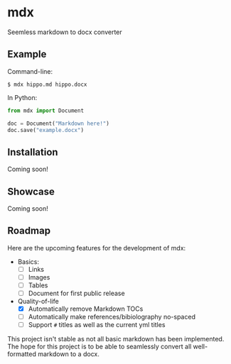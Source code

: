 # mdx

Seemless markdown to docx converter

## Example

Command-line:

```shell
$ mdx hippo.md hippo.docx
```

In Python:

```python
from mdx import Document

doc = Document("Markdown here!")
doc.save("example.docx")
```

## Installation

Coming soon!

## Showcase

Coming soon!

## Roadmap

Here are the upcoming features for the development of mdx:

- Basics:
  - [ ] Links
  - [ ] Images
  - [ ] Tables
  - [ ] Document for first public release
- Quality-of-life
  - [x] Automatically remove Markdown TOCs
  - [ ] Automatically make references/bibiolography no-spaced
  - [ ] Support `#` titles as well as the current yml titles

This project isn't stable as not all basic markdown has been implemented. The hope for this project is to be able to seamlessly convert all well-formatted markdown to a docx.

